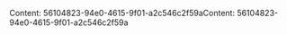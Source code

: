 <span data-ttu-id="0ce06-101">Content: 56104823-94e0-4615-9f01-a2c546c2f59a</span><span class="sxs-lookup"><span data-stu-id="0ce06-101">Content: 56104823-94e0-4615-9f01-a2c546c2f59a</span></span>